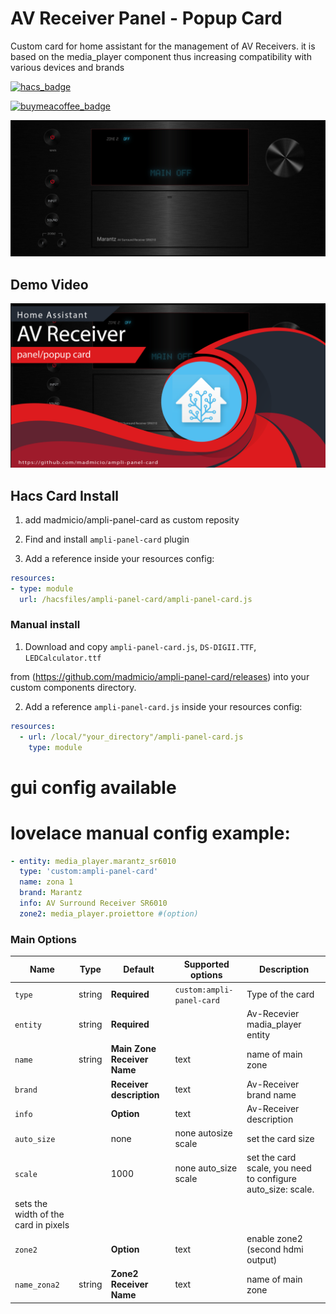 
# AV Receiver Panel - Popup Card
Custom card for home assistant for the management of AV Receivers.
it is based on the media_player component thus increasing compatibility with various devices and brands

[![hacs_badge](https://img.shields.io/badge/HACS-Custom-41BDF5.svg?style=for-the-badge)](https://github.com/hacs/integration)

[![buymeacoffee_badge](https://img.shields.io/badge/Donate-buymeacoffe-ff813f?style=flat)](https://www.buymeacoffee.com/madmicio)


![all](example/ampli_1.png)

## Demo Video
[![Watch the video](example/screen_video.png)](https://youtu.be/-ai8dvM8xrc)

## Hacs Card Install

1. add madmicio/ampli-panel-card as custom reposity

2. Find and install `ampli-panel-card` plugin

2. Add a reference  inside your resources config:

  ```yaml
resources:
  - type: module
    url: /hacsfiles/ampli-panel-card/ampli-panel-card.js
```


### Manual install

1. Download and copy `ampli-panel-card.js`, `DS-DIGII.TTF`, `LEDCalculator.ttf`

 from (https://github.com/madmicio/ampli-panel-card/releases) into your custom components  directory.

2. Add a reference `ampli-panel-card.js` inside your resources config:

  ```yaml
  resources:
    - url: /local/"your_directory"/ampli-panel-card.js
      type: module
  ```


  # gui config available
  # lovelace manual config example: 
```yaml
- entity: media_player.marantz_sr6010
  type: 'custom:ampli-panel-card'
  name: zona 1
  brand: Marantz
  info: AV Surround Receiver SR6010
  zone2: media_player.proiettore #(option)
```
### Main Options
| Name | Type | Default | Supported options | Description |
| -------------- | ----------- | ------------ | ------------------------------------------------ | --------------------------------------------------------------------------------------------------------------------------------------------------------------------------------------------------------------------------------------------------------------------------------------------------------------------------------------------- |
| `type` | string | **Required** | `custom:ampli-panel-card` | Type of the card |
| `entity` | string | **Required** |  | Av-Recevier madia_player entity |
| `name` | string | **Main Zone Receiver Name** | text | name of main zone |
| `brand` |  | **Receiver description**| text | Av-Receiver brand name|
| `info` |  | **Option**| text | Av-Receiver description | 
| `auto_size` |  | none| none autosize scale | set the card size |
| `scale` |  | 1000 | none auto_size scale | set the card scale, you need to configure auto_size: scale.
sets the width of the card in pixels  |
| `zone2` |  | **Option**| text | enable zone2 (second hdmi output) |
| `name_zona2` | string | **Zone2 Receiver Name** | text | name of main zone | 
